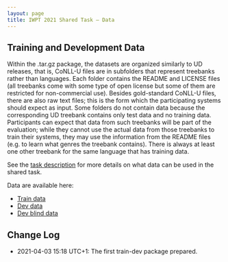 ```yaml
---
layout: page
title: IWPT 2021 Shared Task – Data
---
```



## Training and Development Data

Within the .tar.gz package, the datasets are organized similarly to UD
releases, that is, CoNLL-U files are in subfolders that represent treebanks
rather than languages. Each folder contains the README and LICENSE files
(all treebanks come with some type of open license but some of them are
restricted for non-commercial use). Besides gold-standard CoNLL-U files,
there are also raw text files; this is the form which the participating
systems should expect as input. Some folders do not contain data because
the corresponding UD treebank contains only test data and no training
data. Participants can expect that data from such treebanks will be part
of the evaluation; while they cannot use the actual data from those treebanks
to train their systems, they may use the information from the README files (e.g. to learn what
genres the treebank contains). There is always at least one other treebank
for the same language that has training data.

See the [task description](task_and_evaluation.html) for more details on
what data can be used in the shared task.

Data are available here:

* [Train data](http://ufal.mff.cuni.cz/~zeman/soubory/iwpt2021-train-dev.tgz)
* [Dev data](http://ufal.mff.cuni.cz/~zeman/soubory/iwpt2021-dev-gold.tgz)
* [Dev blind data](http://ufal.mff.cuni.cz/~zeman/soubory/iwpt2021-dev-blind.tgz)

## Change Log


* 2021-04-03 15:18 UTC+1: The first train-dev package prepared.

